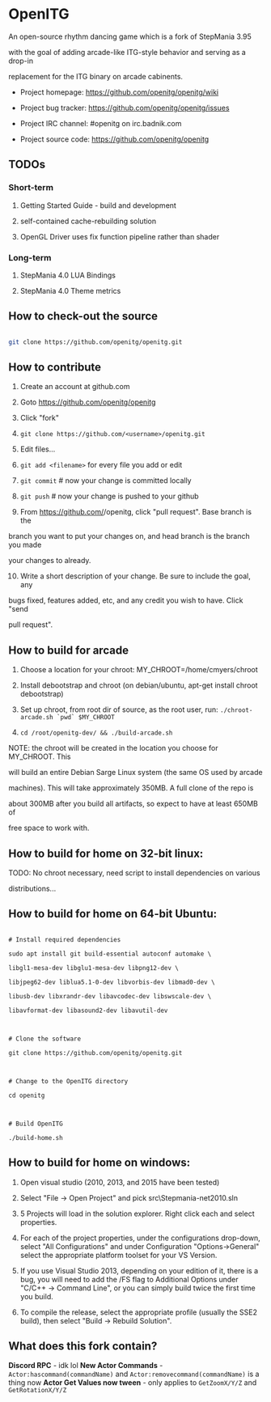 
# OpenITG

  

An open-source rhythm dancing game which is a fork of StepMania 3.95

with the goal of adding arcade-like ITG-style behavior and serving as a drop-in

replacement for the ITG binary on arcade cabinents.

  

* Project homepage: https://github.com/openitg/openitg/wiki

* Project bug tracker: https://github.com/openitg/openitg/issues

* Project IRC channel: #openitg on irc.badnik.com

* Project source code: https://github.com/openitg/openitg

  

## TODOs

  

### Short-term

  

1. Getting Started Guide - build and development

2. self-contained cache-rebuilding solution

3. OpenGL Driver uses fix function pipeline rather than shader

  

### Long-term

  

1. StepMania 4.0 LUA Bindings

2. StepMania 4.0 Theme metrics

  

## How to check-out the source

  

```sh

git clone https://github.com/openitg/openitg.git

```

  

## How to contribute

  

1. Create an account at github.com

2. Goto https://github.com/openitg/openitg

3. Click "fork"

4.  `git clone https://github.com/<username>/openitg.git`

5. Edit files...

6.  `git add <filename>` for every file you add or edit

7.  `git commit` # now your change is committed locally

8.  `git push` # now your change is pushed to your github

9. From https://github.com/<username>/openitg, click "pull request". Base branch is the

branch you want to put your changes on, and head branch is the branch you made

your changes to already.

10. Write a short description of your change. Be sure to include the goal, any

bugs fixed, features added, etc, and any credit you wish to have. Click "send

pull request".

  

## How to build for arcade

  

1. Choose a location for your chroot: MY_CHROOT=/home/cmyers/chroot

2. Install debootstrap and chroot (on debian/ubuntu, apt-get install chroot debootstrap)

3. Set up chroot, from root dir of source, as the root user, run: ``./chroot-arcade.sh `pwd` $MY_CHROOT``

4.  `cd /root/openitg-dev/ && ./build-arcade.sh`

  

NOTE: the chroot will be created in the location you choose for MY_CHROOT. This

will build an entire Debian Sarge Linux system (the same OS used by arcade

machines). This will take approximately 350MB. A full clone of the repo is

about 300MB after you build all artifacts, so expect to have at least 650MB of

free space to work with.

  

## How to build for home on 32-bit linux:

  

TODO: No chroot necessary, need script to install dependencies on various

distributions...

  

## How to build for home on 64-bit Ubuntu:

```shell

# Install required dependencies

sudo apt install git build-essential autoconf automake \

libgl1-mesa-dev libglu1-mesa-dev libpng12-dev \

libjpeg62-dev liblua5.1-0-dev libvorbis-dev libmad0-dev \

libusb-dev libxrandr-dev libavcodec-dev libswscale-dev \

libavformat-dev libasound2-dev libavutil-dev

  

# Clone the software

git clone https://github.com/openitg/openitg.git

  

# Change to the OpenITG directory

cd openitg

  

# Build OpenITG

./build-home.sh

```

  

## How to build for home on windows:

  

1. Open visual studio (2010, 2013, and 2015 have been tested)

2. Select "File -> Open Project" and pick src\Stepmania-net2010.sln

3. 5 Projects will load in the solution explorer. Right click each and select properties.

4. For each of the project properties, under the configurations drop-down, select "All Configurations" and under Configuration "Options->General" select the appropriate platform toolset for your VS Version.

5. If you use Visual Studio 2013, depending on your edition of it, there is a bug, you will need to add the /FS flag to Additional Options under "C/C++ -> Command Line", or you can simply build twice the first time you build.

6. To compile the release, select the appropriate profile (usually the SSE2 build), then select "Build -> Rebuild Solution".

  
  

## What does this fork contain?

  

**Discord RPC** - idk lol
**New Actor Commands** - `Actor:hascommand(commandName)` and `Actor:removecommand(commandName)` is a thing now
**Actor Get Values now tween** - only applies to `GetZoomX/Y/Z` and `GetRotationX/Y/Z`